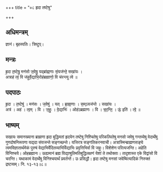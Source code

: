 +++
title = "०८ हृदा तष्टेषु"

+++
## अधिमन्त्रम्
ज्ञानं। बृहस्पतिः। त्रिष्टुप्।

## मन्त्रः
हृ॒दा त॒ष्टेषु॒ मन॑सो ज॒वेषु॒ यद्ब्रा॑ह्म॒णाः सं॒यज॑न्ते॒ सखा॑यः ।  
अत्राह॑ त्वं॒ वि ज॑हुर्वे॒द्याभि॒रोह॑ब्रह्माणो॒ वि च॑रन्त्यु त्वे ॥

## पदपाठः
हृ॒दा । त॒ष्टेषु॑ । मन॑सः । ज॒वेषु॑ । यत् । ब्रा॒ह्म॒णाः । स॒म्ऽयज॑न्ते । सखा॑यः ।  
अत्र॑ । अह॑ । त्व॒म् । वि । ज॒हुः॒ । वे॒द्याभिः॑ । ओह॑ऽब्रह्माणः । वि । च॒र॒न्ति॒ । ऊं॒ इति॑ । त्वे॒ ॥

## भाष्यम्
सखायः समानख्याना ब्राह्मणा हृदा बुद्धिमतां हृदयेन तष्टेषु निश्चितेषु परिकल्पितेषु मनसो जवेषु गन्तव्येषु वेदार्थेषु गुणदोषनिरूपणा यद्यदा संयजन्ते सङ्गच्छन्ते। यजिरत्र सङ्गतिकरनवाची। अत्रास्मिन्ब्राह्मणसङ्घे त्वमविज्ञातार्थमेकं पुरुषं वेद्याभिर्वेदितव्याभिर्विद्याभिः प्रवृत्तिभिर्वा वि जहुः। विशेशेण परित्यजन्ति। अहेति विनिश्चये। ओहब्रह्मानः। ऊह्यमानं ब्रह्म विद्याश्रुतिमतिबुद्धिलक्षणं येशां ते तथोक्ताः। तादृशास्त एके विद्वांसो वि चरन्ति। यथाकामं वेदार्थेषु विनिश्चयार्थं प्रवर्तन्ते। उः प्रसिद्धौ। हृदा तष्टेषु मनसां जवेष्वित्यादिकं निरुक्तं द्रष्टव्यम्। नि. १३-१३॥८॥